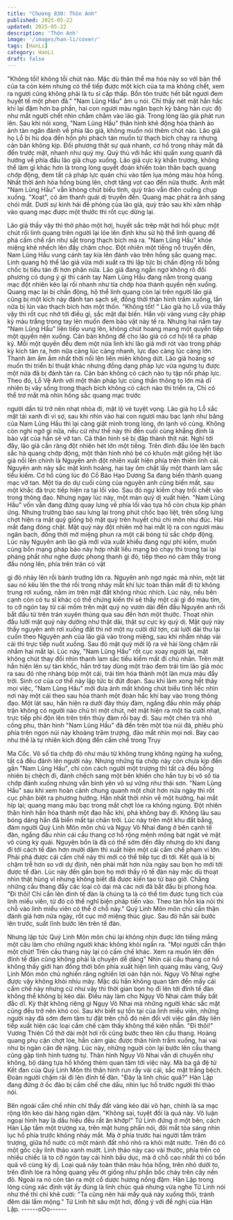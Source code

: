 ```yaml
---
title: "Chương 830: Thôn Anh"
published: 2025-05-22
updated: 2025-05-22
description: 'Thôn Anh'
image: '/images/han-li/cover/'
tags: [HanLi]
category: HanLi
draft: false
---
```


"Không tồi! không tồi chút nào. Mặc dù thân thể ma hóa này so
với bản thể của ta còn kém nhưng có thể tiếp được một kích của
ta mà không chết, xem ra ngươi cũng không phải là tu sĩ cấp thấp.
Bổn tôn trước hết bắt ngươi đem huyết tế một phen đã." "Nam
Lũng Hầu" âm u nói.
Chỉ thấy nét mặt hắn hắc khí lại đậm hơn ba phần, hai con ngươi
màu ngân bạch kỳ băng hàn cực độ như mắt người chết nhìn
chằm chằm vào lão giả. Trong lòng lão giả phát run lên.
Sau khi nói xong, "Nam Lũng Hầu" thân hình khẽ động hóa thành
ảo ảnh tàn ngân đánh về phía lão giả, không muốn nói thêm chút
nào.
Lão giả họ Lỗ bị hù dọa đến hồn phi phách tán muốn từ thạch
bích chạy ra nhưng cản bản không kịp. Đối phương thật sự quá
nhanh, cơ hồ trong nháy mắt đã đến trước mặt, nhanh như quỷ
mỵ. Quỷ thủ với hắc khí quấn xung quanh đã hướng về phía đầu
lão giả chụp xuống.
Lão giả cực kỳ khẩn trương, không thể làm gì khác hơn là trong
lòng quyết đoán khiến toàn thân bạch quang chớp động, đem tất
cả pháp lực quán chú vào tấm lụa mỏng màu hỏa hồng.
Nhất thời ánh hỏa hồng bùng lên, chợt tăng vọt cao đến nửa
thước. Ánh mắt "Nam Lũng Hầu" vẫn khòng chút biểu tình, quỷ
trảo vẫn điên cuồng chụp xuống.
"Xoạt", có âm thanh quái dị truyền đến. Quang mạc phát ra ánh
sáng chói mắt. Dưới sự kinh hải đề phòng của lão già, quỷ trảo
sau khi xâm nhập vào quang mạc được một thước thì rốt cục
dừng lại.

Lão giả thấy vậy thì thở phào một hơị, huyết sắc trêp mặt hơi hồi
phục một chút rồi linh quang trên người lại lóe lên định khu sử hộ
thể linh quang để phá cấm chế rắn như sắt trong thạch bích mà
ra.
"Nam Lũng Hầu" khóe miệng khẽ nhếch lên đầy châm chọc.
Đột nhiên một tiếng nổ truyền đến, Nam Lũng Hầu vung cánh tay
kia lên đánh vào trên hồng sắc quang mạc.
Linh quang hộ thể lão giả vừa mới xuất ra thì lập tức bị chấn động
rồi bỗng chốc bị tiêu tán đi hơn phân nửa.
Lão giả đang ngần ngơ không rõ đối phương có dụng ý gì thì
cánh tay Nam Lũng Hầu đang nằm trong quang mạc đột nhiên
kéo lại rồi nhanh như tia chớp hóa thành quyền nện xuống.
Quang mạc lại bị chấn động, hộ thể linh quang còn lại trên người
lão giả cũng bị một kích này đánh tan sạch sẽ, đồng thời thân
hình trầm xuống, lần nữa bị lún vào thạch bích hơn một thốn.
"Không tốt! "
Lão già họ Lỗ vừa thấy vậy thì rốt cục nhớ tới điều gì, sắc mặt đại
biến. Hắn vội vàng vung cây pháp kỳ màu trắng trong tay lên
muốn đem bảo vật này tế ra.
Nhưng hai nắm tay "Nam Lũng Hầu" liên tiếp vung lên, không
chút hoang mang một quyền tiếp một quyền nện xuống. Cản bản
không để cho lão già có cơ hội tế ra pháp kỳ. Mỗi một quyền đều
đem một nửa linh khí lão giả mới rót vào trong pháp kỳ kích tản
ra, hơn nữa càng lúc càng nhanh, lực đạo càng lúc càng lớn.
Thanh âm ầm ầm nhất thời nổi lên liên miên không dứt. Lão giả
hoảng sợ muốn thi triển bí thuật khác nhưng đồng dạng pháp lực
vừa ngưng tụ được một nửa đã bị đánh tản ra. Cản bản không có
cách nào tụ tập nổi pháp lực.
Theo đó, Lỗ Vệ Anh với một thân pháp lực cùng thần thông to lớn
mà dĩ nhiên bị vây sống trong thạch bích không có cách nào thi
triển ra, Chỉ có thể trơ mắt mà nhìn hồng sắc quang mạc trước

người dần từ trở nên nhạt nhòa đi, mặt lộ vẻ tuyệt vọng.
Lão già họ Lỗ sắc mặt tái xanh đi vì sợ, sau khi nhìn vào hai con
ngươi màu bạc lạnh như băng của Nam Lũng Hầu thì lại càng
giật mình trong lòng, ớn lạnh vô cùng.
Không còn nghi ngờ gì nữa, nếu cứ như thế này thì đến cuối cùng
khẳng định là bảo vật của hắn sẽ vỡ tan. Cả thân hình sẽ bị đập
thành thịt nát.
Nghĩ tới đây, lão giả cắn răng đột nhiên hét lớn một tiếng. Trên
đỉnh đầu lóe lên bạch sắc hà quang chớp động, một thân hình
nhỏ bé có khuôn mặt giống hệt lão giả nổi lên chính là Nguyên
anh đột nhiên xuất hiện phía trên thiên linh cái. Nguyên anh này
sắc mặt kinh hoảng, hai tay ôm chặt lấy một thanh lam sắc tiểu
kiếm.
Cơ hồ cùng lúc đó Cổ Bảo Hạo Dương Sa đang biến thành quang
mạc vỡ tan.
Một tia do dự cuối cùng của nguyên anh cũng biến mất, sau một
khắc đã trực tiếp hiện ra tại lối vào. Sau đó ngự kiếm chạy trối
chết vào trong thông đạo.
Nhưng ngay lúc này, một màn quỷ dị xuất hiện.
"Nam Lũng Hầu" vốn vẫn đang đứng quay lưng về phía lối vào
tựa hồ còn chưa kịp phản ứng. Nhưng trường bào sau lưng lại
trong phút chốc bạo liệt, trên sống lưng chợt hiện ra mặt quỷ
giống bộ mặt quỷ trên huyết chú chi môn như đúc. Hai mắt đang
đóng chặt.
Mặt quỷ này đột nhiên mở hai mắt lộ ra con ngươi màu ngân
bạch, đồng thời mở miệng phun ra một cái bóng tử sắc chớp
động.
Lúc này Nguyên anh lão giả mới vừa xuất khiếu đang ngự phi
kiếm, muốn cùng bổn mạng pháp bảo này hợp nhất liều mạng bỏ
chạy thì trong tai lại phảng phất như nghe được phong thanh gì
đó, tiếp theo nó cảm thấy trong đầu nóng lên, phía trên trán có vật

gì đó nhảy lên rồi bành trướng lớn ra.
Nguyên anh ngơ ngác mà nhìn, một lát sau nó kêu lên the thé rồi
trong nháy mắt khí lực toàn thân mất đi từ không trung rơi xuống,
nằm im trên mặt đất không nhúc nhích.
Lúc này, nếu bên cạnh còn có tu sĩ khác có thể chứng kiến thì sẽ
thấy một cái gì đó màu tím, to cỡ ngón tay từ cái mồm trên mặt
quỷ nọ vươn dài đến đầu Nguyên anh rồi bắt đầu từ trên trán
xuyên thủng qua sau đến hơn một thưởc.
Thoạt nhìn đầu lưỡi mặt quỷ này dường như thật dài, thật sự cực
kỳ quỷ dị.
Mặt quỷ này thấy nguyên anh rơi xuống đất thì nở một nụ cười dữ
tợn, cái lưỡi dài thu lại cuốn theo Nguyên anh của lão giả vào
trong miệng, sau khi nhấm nháp vài cái thì trực tiếp nuốt xuống.
Sau đó mặt quỷ mới lộ ra vẻ hài lòng chậm rãi nhắm hai mắt lại.
Lúc này, "Nam Lũng Hầu" rốt cục xoay người lại, mặt không chút
thay đổi nhìn thanh lam sắc tiểu kiếm mất đi chủ nhân. Trên mặt
hắn hiện lên sự tàn khốc, hắn trở tay dùng một trảo đem trái tim
lão giả móc ra sau đó nhẹ nhàng bóp một cái, trái tim hóa thành
một làn mưa máu đầy trời.
Sinh cơ của cơ thể này lập tức bị đứt đoạn.
Sau khi làm xong hết thảy mọi việc, "Nam Lũng Hầu" mới đưa
ánh mắt không chút biểu tình liếc nhìn nơi này một cái theo sau
hóa thành một đoàn hắc khí bay vào trong thông đạo.
Một lát sau, hắn hiện ra dưới đáy thủy đàm, ngầng đầu nhìn mấy
pháp trận không có người nào chủ trì một chút, nét mặt hiện ra
một tia cười nhạt, trực tiếp phi độn lên trên trên thủy đàm rồi bay
đi.
Sau một chén trà nhỏ công phu, thân hình "Nam Lũng Hầu" đã
đến trên một tòa núi đá, phiêu phù phía trên ngọn núi này khoảng
trăm trượng, đảo mắt nhìn mọi nơi.
Bay cao như thế là tự nhiên kích động đến cấm chế trong Trụy

Ma Cốc. Vô số tia chớp đỏ như máu từ không trung không ngừng
hạ xuống, tất cả đều đánh lên người này.
Nhưng những tia chớp này còn chưa kịp đến gần "Nam Lũng
Hầu", chỉ còn cách người một trượng thì tất cả đều bỗng nhiên bị
chệch đi, đánh chếch sang một bên khiến cho hắn tuy bị vô số tia
chớp đánh xuống nhưng vẫn bình yên vô sự vững như thái sơn.
"Nam Lũng Hầu" sau khi xem hoàn cảnh chung quanh một chút
hơn nửa ngày thì rốt cục phân biệt ra phương hướng. Hắn nhất
thời nhìn về một hướng, hai mắt híp lại; quang mang màu bạc
trong mắt chợt lóe ra không ngùng.
Đột nhiên thân hình hắn hóa thành một đạo hắc khí, phá không
bay đi. Không lâu sau bóng dáng hắn đã biến mất tại chân trời.
Lúc này trên một khu đất bằng, đám người Quỷ Linh Môn môn
chủ và Ngụy Vô Nhai đang ở bên cạnh tế đàn, ngẩng đầu nhìn cái
cầu thang cơ hồ rộng mênh mông bát ngát vẻ mặt vô cùng kỳ
quái.
Nguyên bổn là đã có thể sớm đến đây nhưng do khi đang đi tới
cách tế đàn hơn mười dặm thì xuất hiện một cái cấm chế phạm vi
lớn. Phải phá được cái cấm chế này thì mới có thể tiếp tục đi tới.
Kết quả là bị chậm trễ hơn so với dự định, nên phải mất hơn nửa
ngày sau bọn họ mới tới được tế đàn.
Lúc này đến gần bọn họ mới thấy rõ tế đàn này mặc dù thoạt nhìn
thật hùng vĩ nhưng không biết đã được kiến tạo từ bao giờ.
Chẳng những cầu thang đầy các loại cỏ dại mà các nơi đã bắt
đầu bị phong hóa.
"Đi thôi! Chỉ cần lên đỉnh tế đàn là chúng ta là có thể tìm được
tung tích của linh miểu viên, từ đó có thể nghĩ biện pháp tiến vào.
Theo tàn hồn kia nói thì chỗ vào linh miểu viên có thể ở chỗ này."
Quỷ Linh Môn môn chủ cẩn thận đánh giá hơn nửa ngày, rốt cục
mở miệng thúc giục.
Sau đó hắn sải bước lên trước, suất lĩnh bước lên trên tế đàn.

Nhưng lập tức Quỷ Linh Môn môn chủ lại không nhịn đuợc lớn
tiếng mắng một câu làm cho những người khác không khỏi ngẩn
ra.
"Mọi người cẩn thận một chút! Trên cầu thang này lại có cấm chế
khác. Xem ra muốn lên đến đỉnh tế đàn cũng không phải là
chuyện dễ dàng" Nhìn cái cầu thang cơ hồ không thấy giới hạn
đồng thời bốn phía xuất hiện linh quang màu vàng, Quỷ Linh Môn
môn chủ nghiến răng nghiến lợi oán hận nói.
Ngụy Vô Nhai nghe được vậy không khỏi nhíu mày.
Mặc dù hắn không quan tâm đến mấy cái cấm chế này nhưng cứ
như vậy thì thời gian bọn họ đi lên tới đỉnh tế đàn không thể
không bị kéo dài. Điều này làm cho Ngụy Vô Nhai cảm thấy bất
đắc dĩ.
Kỳ thật không riêng gì Ngụy Vô Nhai mà những người khác sắc
mặt cũng đều trở nên khó coi. Sau khi biết sự tồn tại của linh
miểu viên, những người này đã sớm đem tâm tư đặt trên chỗ đó
nên đối với việc gần đây liên tiếp xuất hiện các loại cấm chế cảm
thấy không thế kiên nhẫn.
"Đi thôi!"
Vương Thiên Cổ thở dài một hơi rồi cũng bước theo lên cầu
thang. Hoàng quang phụ cận chợt lóe, hắn cảm giác được thân
hình trầm xuống, hai vai như bị ngàn cân đè nặng.
Lúc này, những nguời còn lại bước lên cầu thang cũng gặp tình
hình tương tự. Thân hình Ngụy Vô Nhai vẫn di chuyển như
không, bộ dáng tựa hồ không thèm quan tâm tới việc này. Mà ba
gã đệ tử Kết đan của Quỷ Linh Môn thì thân hình run rẩy vài cái,
sắc mặt trắng bệch.
Đoàn người chậm rãi đi lên đỉnh tế đàn.
"Đây là linh chúc quả?" Hàn Lập đang đứng ở ốc đảo bị cấm chế
che dấu, nhìn lục hồ trước người thì thào nói.

Bên ngoài cấm chế nhìn chỉ thấy đất vàng kéo dài vô hạn, chính
là sa mạc rộng lớn kéo dài hàng ngàn dặm.
"Không sai, tuyệt đối là quả này. Vô luận ngoại hình hay là dấu
hiệu đều rất ăn khớp!" Tử Linh đứng ở một bên, cách Hàn Lập
tầm một trượng xa, trên mặt hưng phấn nói, đôi mắt tỏa sáng
nhìn lục hồ phía trước không nháy mắt.
Mà ở phía trước hai người tầm trăm trượng, giữa hồ nước có một
mảnh đất nhỏ nhỏ ra khỏi mặt nước. Trên đó có một gốc cây linh
thảo xanh mướt.
Linh thảo này cao vài thước, phía trên có nhiều chiếc lá to cỡ
ngón tay cái hình bầu dục, mà ở chỗ cao nhất thì có bốn quả vô
cùng kỳ dị.
Loại quả này toàn thân màu hỏa hồng, trên nhỏ dưới to, trên đỉnh
lóe ra hồng quang yếu ớt giống như phần bốc cháy trên cây nến
đỏ. Ngoài ra nó còn tản ra một cổ dược hương nồng đậm. Hàn
Lập trong lòng cũng xác định vật ấy đúng là linh chúc quả nhưng
vừa nghe Tử Linh nói như thế thì chỉ khẽ cười: "Ta cũng nên hái
mấy quả này xuống thôi, tránh đêm dài lắm mộng."
Tử Linh hít sâu một hơi, đồng ý với đề nghị của Hàn Lập.
------oOo------
